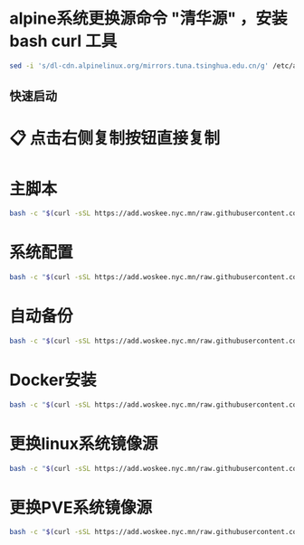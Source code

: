 # alpine系统更换源命令 "清华源" ，安装 bash curl 工具
```bash
sed -i 's/dl-cdn.alpinelinux.org/mirrors.tuna.tsinghua.edu.cn/g' /etc/apk/repositories && apk update && apk add bash curl
```

## 快速启动

# 📋 点击右侧复制按钮直接复制

# 主脚本
```bash
bash -c "$(curl -sSL https://add.woskee.nyc.mn/raw.githubusercontent.com/tyy840913/backup/main/main.sh)"
```

# 系统配置
```bash
bash -c "$(curl -sSL https://add.woskee.nyc.mn/raw.githubusercontent.com/tyy840913/backup/main/init.sh)"
```

# 自动备份
```bash
bash -c "$(curl -sSL https://add.woskee.nyc.mn/raw.githubusercontent.com/tyy840913/backup/main/auto_backup.sh)"
```

# Docker安装
```bash
bash -c "$(curl -sSL https://add.woskee.nyc.mn/raw.githubusercontent.com/tyy840913/backup/main/Docker.sh)"
```

# 更换linux系统镜像源
```bash
bash -c "$(curl -sSL https://add.woskee.nyc.mn/raw.githubusercontent.com/tyy840913/backup/main/mirror.sh)"
```

# 更换PVE系统镜像源
```bash
bash -c "$(curl -sSL https://add.woskee.nyc.mn/raw.githubusercontent.com/tyy840913/backup/main/pve-init.sh)"
```
